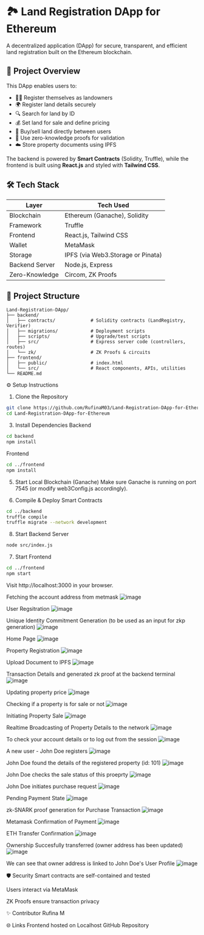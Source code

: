 # 🏞️ Land Registration DApp for Ethereum

A decentralized application (DApp) for secure, transparent, and efficient land registration built on the Ethereum blockchain.

## 🚀 Project Overview

This DApp enables users to:

- 🧑‍🌾 Register themselves as landowners
- 🌍 Register land details securely
- 🔍 Search for land by ID
- 💰 Set land for sale and define pricing
- 🤝 Buy/sell land directly between users
- 🔐 Use zero-knowledge proofs for validation
- ☁️ Store property documents using IPFS

The backend is powered by **Smart Contracts** (Solidity, Truffle), while the frontend is built using **React.js** and styled with **Tailwind CSS**.

## 🛠 Tech Stack

| Layer          | Tech Used                         |
| -------------- | --------------------------------- |
| Blockchain     | Ethereum (Ganache), Solidity      |
| Framework      | Truffle                           |
| Frontend       | React.js, Tailwind CSS            |
| Wallet         | MetaMask                          |
| Storage        | IPFS (via Web3.Storage or Pinata) |
| Backend Server | Node.js, Express                  |
| Zero-Knowledge | Circom, ZK Proofs                 |

## 📁 Project Structure

```plaintext
Land-Registration-DApp/
├── backend/
│   ├── contracts/             # Solidity contracts (LandRegistry, Verifier)
│   ├── migrations/            # Deployment scripts
│   ├── scripts/               # Upgrade/test scripts
│   ├── src/                   # Express server code (controllers, routes)
│   └── zk/                    # ZK Proofs & circuits
├── frontend/
│   ├── public/                # index.html
│   └── src/                   # React components, APIs, utilities
└── README.md
```
⚙️ Setup Instructions
1. Clone the Repository
```bash
git clone https://github.com/RufinaM03/Land-Registration-DApp-for-Ethereum.git
cd Land-Registration-DApp-for-Ethereum
```

3. Install Dependencies
Backend
```bash
cd backend
npm install
```
Frontend
```bash
cd ../frontend
npm install
```

5. Start Local Blockchain (Ganache)
Make sure Ganache is running on port 7545 (or modify web3Config.js accordingly).

6. Compile & Deploy Smart Contracts
```bash
cd ../backend
truffle compile
truffle migrate --network development
```

8. Start Backend Server
```bash
node src/index.js
```

7. Start Frontend
```bash
cd ../frontend
npm start
```
Visit http://localhost:3000 in your browser.

Fetching the account address from metmask
![image](https://github.com/user-attachments/assets/86866ee3-d017-425c-a350-b6b996e5efe8)

User Regsitration
![image](https://github.com/user-attachments/assets/25e078f6-5822-4f70-b0ae-f95d62cfd288)

Unique Identity Commitment Generation (to be used as an input for zkp generation)
![image](https://github.com/user-attachments/assets/9d87cfd3-6a00-4a82-804f-76af5165fcee)

Home Page
![image](https://github.com/user-attachments/assets/28720c0e-4637-4add-90c9-06509f22c1ee)

Property Registration
![image](https://github.com/user-attachments/assets/4aa2ffe9-b0a4-4601-933e-102aa41873b6)

Upload Document to IPFS
![image](https://github.com/user-attachments/assets/976d0d6d-36ca-41eb-84b2-3f0a41dc13dd)

Transaction Details and generated zk proof at the backend terminal
![image](https://github.com/user-attachments/assets/2cdeaa75-33b3-476f-bb1a-42efee698dc3)

Updating property price
![image](https://github.com/user-attachments/assets/3207c411-a829-419b-a4e3-fc4116b5c1b4)

Checking if a property is for sale or not
![image](https://github.com/user-attachments/assets/88de3a0b-61cf-4bc8-9a5b-10a2c91125cf)

Initiating Property Sale
![image](https://github.com/user-attachments/assets/368db00b-0efc-4999-86f1-4c72fb9a4f61)

Realtime Broadcasting of Property Details to the network
![image](https://github.com/user-attachments/assets/f4be3e3e-2003-4c06-9ec1-0da16d9b7392)

To check your account details or to log out from the session
![image](https://github.com/user-attachments/assets/78ae14d3-ce29-489a-a232-d404946b25b5)

A new user - John Doe registers
![image](https://github.com/user-attachments/assets/cd636e51-5f86-4f83-8169-197885c2e710)

John Doe found the details of the registered property (id: 101)
![image](https://github.com/user-attachments/assets/dc83876b-ca60-40d5-8c90-0e7bade38894)

John Doe checks the sale status of this proeprty
![image](https://github.com/user-attachments/assets/e823eee1-5ef5-42a2-a6bc-03d58c211b50)

John Doe initiates purchase request
![image](https://github.com/user-attachments/assets/edabb53f-6080-4060-a5f0-858f6c1703ac)

Pending Payment State
![image](https://github.com/user-attachments/assets/d718770c-dc80-461d-8308-5868721d3831)

zk-SNARK proof generation for Purchase Transaction
![image](https://github.com/user-attachments/assets/65aec615-eccc-446c-95ea-4d69402d4597)

Metamask Confirmation of Payment
![image](https://github.com/user-attachments/assets/ead04f15-5129-4127-bcaf-af02fc49669f)

ETH Transfer Confirmation
![image](https://github.com/user-attachments/assets/4ed3ef11-9408-4472-8c2a-f32ebfaebbc0)

Ownership Succesfully transferred (owner address has been updated)
![image](https://github.com/user-attachments/assets/010cf3b8-d931-40cd-abfb-537daf721c57)

We can see that owner address is linked to John Doe's User Profile 
![image](https://github.com/user-attachments/assets/8bba537b-8504-430f-9999-33db054f9ded)

🛡️ Security
Smart contracts are self-contained and tested

Users interact via MetaMask

ZK Proofs ensure transaction privacy

✨ Contributor
Rufina M

🌐 Links
Frontend hosted on Localhost
GitHub Repository
